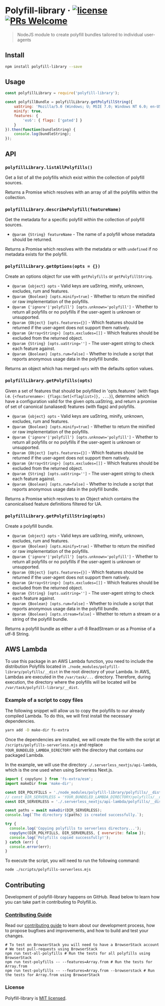 
# Polyfill-library &middot; [![license][license-badge]][license] [![PRs Welcome][pull-requests-badge]][contributing-guide]

> NodeJS module to create polyfill bundles tailored to individual user-agents

## Install

```bash
npm install polyfill-library --save
```

## Usage

```javascript
const polyfillLibrary = require('polyfill-library');

const polyfillBundle = polyfillLibrary.getPolyfillString({
	uaString: 'Mozilla/5.0 (Windows; U; MSIE 7.0; Windows NT 6.0; en-US)',
	minify: true,
	features: {
		'es6': { flags: ['gated'] }
	}
}).then(function(bundleString) {
	console.log(bundleString);
});
```

## API

### `polyfillLibrary.listAllPolyfills()`

Get a list of all the polyfills which exist within the collection of polyfill sources.

Returns a Promise which resolves with an array of all the polyfills within the collection.

### `polyfillLibrary.describePolyfill(featureName)`

Get the metadata for a specific polyfill within the collection of polyfill sources.

- `@param {String} featureName` - The name of a polyfill whose metadata should be returned.

Returns a Promise which resolves with the metadata or with `undefined` if no metadata exists for the polyfill.

### `polyfillLibrary.getOptions(opts = {})`

Create an options object for use with `getPolyfills` or `getPolyfillString`.

- `@param {object} opts` - Valid keys are uaString, minify, unknown, excludes, rum and features.
- `@param {Boolean} [opts.minify=true]` - Whether to return the minified or raw implementation of the polyfills.
- `@param {'ignore'|'polyfill'} [opts.unknown='polyfill']` - Whether to return all polyfills or no polyfills if the user-agent is unknown or unsupported.
- `@param {Object} [opts.features={}]` - Which features should be returned if the user-agent does not support them natively.
- `@param {Array<String>} [opts.excludes=[]]` - Which features should be excluded from the returned object.
- `@param {String} [opts.uaString='']` - The user-agent string to check each feature against.
- `@param {Boolean} [opts.rum=false]` - Whether to include a script that reports anonymous usage data in the polyfill bundle.

Returns an object which has merged `opts` with the defaults option values.

### `polyfillLibrary.getPolyfills(opts)`

Given a set of features that should be polyfilled in 'opts.features' (with flags i.e. `{<featurename>: {flags:Set[<flaglist>]}, ...}`), determine which have a configuration valid for the given opts.uaString, and return a promise of set of canonical (unaliased) features (with flags) and polyfills.

- `@param {object} opts` - Valid keys are uaString, minify, unknown, excludes, rum and features.
- `@param {Boolean} [opts.minify=true]` - Whether to return the minified or raw implementation of the polyfills.
- `@param {'ignore'|'polyfill'} [opts.unknown='polyfill']` - Whether to return all polyfills or no polyfills if the user-agent is unknown or unsupported.
- `@param {Object} [opts.features={}]` - Which features should be returned if the user-agent does not support them natively.
- `@param {Array<String>} [opts.excludes=[]]` - Which features should be excluded from the returned object.
- `@param {String} [opts.uaString='']` - The user-agent string to check each feature against.
- `@param {Boolean} [opts.rum=false]` - Whether to include a script that reports anonymous usage data in the polyfill bundle.

Returns a Promise which resolves to an Object which contains the canonicalised feature definitions filtered for UA.

### `polyfillLibrary.getPolyfillString(opts)`

Create a polyfill bundle.

- `@param {object} opts` - Valid keys are uaString, minify, unknown, excludes, rum and features.
- `@param {Boolean} [opts.minify=true]` - Whether to return the minified or raw implementation of the polyfills.
- `@param {'ignore'|'polyfill'} [opts.unknown='polyfill']` - Whether to return all polyfills or no polyfills if the user-agent is unknown or unsupported.
- `@param {Object} [opts.features={}]` - Which features should be returned if the user-agent does not support them natively.
- `@param {Array<String>} [opts.excludes=[]]` - Which features should be excluded from the returned object.
- `@param {String} [opts.uaString='']` - The user-agent string to check each feature against.
- `@param {Boolean} [opts.rum=false]` - Whether to include a script that reports anonymous usage data in the polyfill bundle.
- `@param {Boolean} [opts.stream=false]` - Whether to return a stream or a string of the polyfill bundle.

Returns a polyfill bundle as either a utf-8 ReadStream or as a Promise of a utf-8 String.

## AWS Lambda

To use this package in an AWS Lambda function, you need to include the distribution Polyfills located in `./node_modules/polyfill-library/polyfills/__dist` in the root directory of your Lambda. In AWS, Lambdas are executed in the `/var/task/...` directory. Therefore, during execution, the directory where the polyfills will be located will be `/var/task/polyfill-library/__dist`.

### Example of a script to copy files

The following snippet will allow us to copy the polyfills to our already compiled Lambda. To do this, we will first install the necessary dependencies.

```bash
yarn add -D make-dir fs-extra
```

Once the dependencies are installed, we will create the file with the script at `/scripts/polyfills-serverless.mjs` and replace `YOUR_BUNDELED_LAMBDA_DIRECTORY` with the directory that contains our packaged Lambda.

In the example, we will use the directory `./.serverless_nextjs/api-lambda`, which is the one used when using Serverless Next.js.

```js
import { copySync } from 'fs-extra/esm';
import makeDir from 'make-dir';

const DIR_POLYFILLS = './node_modules/polyfill-library/polyfills/__dist';
// const DIR_SERVERLESS = 'YOUR_BUNDELED_LAMBDA_DIRECTORY/polyfills/__dist';
const DIR_SERVERLESS = './.serverless_nextjs/api-lambda/polyfills/__dist';

const paths = await makeDir(DIR_SERVERLESS);
console.log(`The directory ${paths} is created successfully.`);

try {
  console.log('Copying polyfills to serverless directory...');
  copySync(DIR_POLYFILLS, DIR_SERVERLESS, { overwrite: false });
  console.log('Polyfills copied successfully!');
} catch (err) {
  console.error(err);
}
```

To execute the script, you will need to run the following command:

```bash
node ./scripts/polyfills-serverless.mjs
```

## Contributing

Development of polyfill-library happens on GitHub. Read below to learn how you can take part in contributing to Polyfill.io.

### [Contributing Guide][contributing-guide]

Read our [contributing guide][contributing-guide] to learn about our development process, how to propose bugfixes and improvements, and how to build and test your changes.

```
# To test on BrowserStack you will need to have a BrowserStack account
# We test pull-requests using BrowserStack
npm run test-all-polyfills # Run the tests for all polyfills using BrowserStack
npm run test-polyfills -- --features=Array.from # Run the tests for Array.from
npm run test-polyfills -- --features=Array.from --browserstack # Run the tests for Array.from using BrowserStack
```

### License

Polyfill-library is [MIT licensed][license].

[contributing-guide]: https://github.com/Financial-Times/polyfill-library/blob/master/.github/contributing.md
[license]: https://github.com/Financial-Times/polyfill-library/blob/master/LICENSE.md
[license-badge]: https://img.shields.io/badge/license-MIT-blue.svg
[pull-requests-badge]: https://img.shields.io/badge/PRs-welcome-brightgreen.svg
